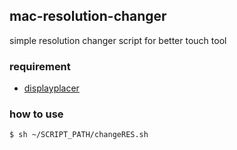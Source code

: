 ## mac-resolution-changer
simple resolution changer script for better touch tool


### requirement

- [displayplacer](https://github.com/jakehilborn/displayplacer)  

### how to use

```
$ sh ~/SCRIPT_PATH/changeRES.sh
